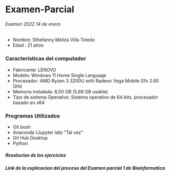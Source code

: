 # Examen-Parcial
###### Examen 2022 14 de enero
* Nombre: Sthefanny Meliza Villa Toledo
* Edad : 21 años
### Caracteristicas del computador
* Fabricante: LENOVO
* Modelo: Windows 11 Home Single Language
* Procesador: AMD Ryzen 3 3200U with Radeon Vega Mobile Gfx     2.60 GHz
* Memoria instalada: 8,00 GB (5,88 GB usable)
* Tipo de sistema Operativo: Sistema operativo de 64 bits, procesador basado en x64
### Programas Utilizados
* Git bush
* Anaconda (Jupyter lab) "Tal vez"
* Git Hub Desktop
* Python
##### Resolucion de los ejercicios
##### Link de la explicacion del proceso del Examen parcial 1 de Bioinformatica

